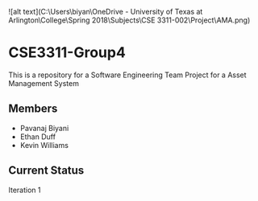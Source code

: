 ![alt text](C:\Users\biyan\OneDrive - University of Texas at Arlington\College\Spring 2018\Subjects\CSE 3311-002\Project\AMA.png)

# CSE3311-Group4
This is a repository for a Software Engineering Team Project for a Asset Management System

## Members
* Pavanaj Biyani 
* Ethan Duff
* Kevin Williams

## Current Status
  Iteration 1
